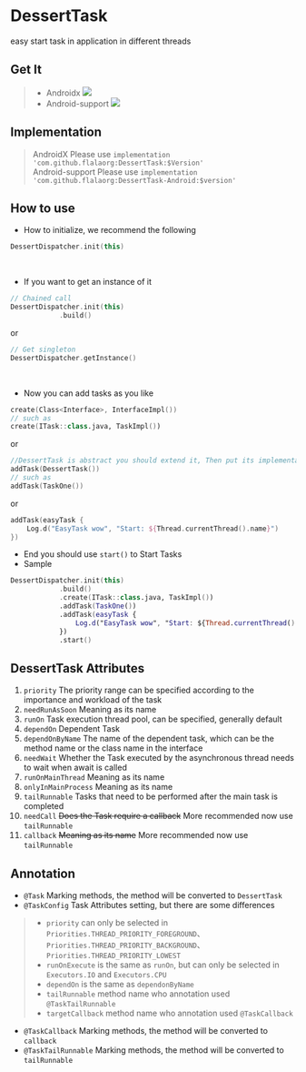 # DessertTask
easy start task in application in different threads

## Get It

>+ Androidx [![](https://jitpack.io/v/flalaorg/DessertTask.svg)](https://jitpack.io/#flalaorg/DessertTask) <br/>
>+ Android-support [![](https://jitpack.io/v/flalaorg/DessertTask-Android.svg)](https://jitpack.io/#flalaorg/DessertTask-Android)

## Implementation
> AndroidX Please use `implementation 'com.github.flalaorg:DessertTask:$Version'` <br/>
> Android-support Please use `implementation 'com.github.flalaorg:DessertTask-Android:$version'`

## How to use
+ How to initialize, we recommend the following <br/>
 ```kotlin
 DessertDispatcher.init(this)
 ```
 <br/>
 
+ If you want to get an instance of it <br/>
```kotlin
// Chained call
DessertDispatcher.init(this)
            .build()
```
or
```kotlin
// Get singleton
DessertDispatcher.getInstance()
```
<br/>

+ Now you can add tasks as you like <br/>
```kotlin
create(Class<Interface>, InterfaceImpl())
// such as
create(ITask::class.java, TaskImpl())
```
or
```kotlin
//DessertTask is abstract you should extend it, Then put its implementation class in
addTask(DessertTask())
// such as
addTask(TaskOne())
```
or
```kotlin
addTask(easyTask { 
    Log.d("EasyTask wow", "Start: ${Thread.currentThread().name}")       
})
```
+ End you should use `start()` to Start Tasks
+ Sample
```kotlin
DessertDispatcher.init(this)
            .build()
            .create(ITask::class.java, TaskImpl())
            .addTask(TaskOne())
            .addTask(easyTask {
                Log.d("EasyTask wow", "Start: ${Thread.currentThread().name}")
            })
            .start()
```

## DessertTask Attributes
1. `priority` The priority range can be specified according to the importance and workload of the task
2. `needRunAsSoon` Meaning as its name
3. `runOn` Task execution thread pool, can be specified, generally default
4. `dependOn` Dependent Task
5. `dependOnByName` The name of the dependent task, which can be the method name or the class name in the interface
6. `needWait` Whether the Task executed by the asynchronous thread needs to wait when await is called
7. `runOnMainThread` Meaning as its name
8. `onlyInMainProcess` Meaning as its name
9. `tailRunnable` Tasks that need to be performed after the main task is completed
10. `needCall` ~~Does the Task require a callback~~ More recommended now use `tailRunnable`
11. `callback` ~~Meaning as its name~~ More recommended now use `tailRunnable`

## Annotation
- `@Task` Marking methods, the method will be converted to `DessertTask` 
- `@TaskConfig` Task Attributes setting, but there are some differences
>- `priority` can only be selected in `Priorities.THREAD_PRIORITY_FOREGROUND`、`Priorities.THREAD_PRIORITY_BACKGROUND`、`Priorities.THREAD_PRIORITY_LOWEST`
>- `runOnExecute` is the same as `runOn`, but can only be selected in `Executors.IO` and `Executors.CPU`
>- `dependOn` is the same as `dependonByName`
>- `tailRunnable` method name who annotation used `@TaskTailRunnable`
>- `targetCallback` method name who annotation used `@TaskCallback`
- `@TaskCallback` Marking methods, the method will be converted to `callback`
- `@TaskTailRunnable` Marking methods, the method will be converted to `tailRunnable`